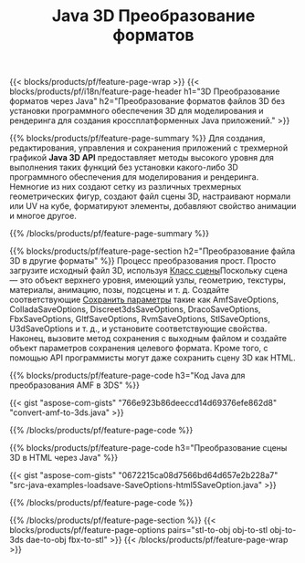 ﻿---
title: Java 3D Преобразование форматов
url: /ru/java/conversion/
description: Преобразование форматов 3D amf 3ds amf ase att dae drc dxf fbx gltf jt obj ply rvm stl u3d usdz usd vrml x с помощью нескольких строк кода Java с помощью библиотеки Java.
---
{{< blocks/products/pf/feature-page-wrap >}}
{{< blocks/products/pf/i18n/feature-page-header h1="3D Преобразование форматов через Java" h2="Преобразование форматов файлов 3D без установки программного обеспечения 3D для моделирования и рендеринга для создания кроссплатформенных Java приложений." >}}

{{% blocks/products/pf/feature-page-summary %}}
Для создания, редактирования, управления и сохранения приложений с трехмерной графикой **Java 3D API** предоставляет методы высокого уровня для выполнения таких функций без установки какого-либо 3D программного обеспечения для моделирования и рендеринга. Немногие из них создают сетку из различных трехмерных геометрических фигур, создают файл сцены 3D, настраивают нормали или UV на кубе, форматируют элементы, добавляют свойство анимации и многое другое. 

{{% /blocks/products/pf/feature-page-summary %}}

{{% blocks/products/pf/feature-page-section h2="Преобразование файла 3D в другие форматы" %}}
Процесс преобразования прост. Просто загрузите исходный файл 3D, используя [Класс сцены](https://apireference.aspose.com/3d/java/com.aspose.threed/Scene)Поскольку сцена — это объект верхнего уровня, имеющий узлы, геометрию, текстуры, материалы, анимацию, позы, подсцены и т. д. Создайте соответствующие [Сохранить параметры](https://apireference.aspose.com/3d/java/com.aspose.threed/SaveOptions) такие как AmfSaveOptions, ColladaSaveOptions, Discreet3dsSaveOptions, DracoSaveOptions, FbxSaveOptions, GltfSaveOptions, RvmSaveOptions, StlSaveOptions, U3dSaveOptions и т. д., и установите соответствующие свойства. Наконец, вызовите метод сохранения с выходным файлом и создайте объект параметров сохранения целевого формата. Кроме того, с помощью API программисты могут даже сохранить сцену 3D как HTML.


{{% blocks/products/pf/feature-page-code h3="Код Java для преобразования AMF в 3DS" %}}

{{< gist "aspose-com-gists" "766e923b86deeccd14d69376efe862d8" "convert-amf-to-3ds.java" >}}

{{% /blocks/products/pf/feature-page-code %}}


{{% blocks/products/pf/feature-page-code h3="Преобразование сцены 3D в HTML через Java" %}}

{{< gist "aspose-com-gists" "0672215ca08d7566bd64d657e2b228a7" "src-java-examples-loadsave-SaveOptions-html5SaveOption.java" >}}

{{% /blocks/products/pf/feature-page-code %}}

{{% /blocks/products/pf/feature-page-section %}}
{{< blocks/products/pf/feature-page-options pairs="stl-to-obj obj-to-stl obj-to-3ds dae-to-obj fbx-to-stl" >}}
{{< /blocks/products/pf/feature-page-wrap >}}
